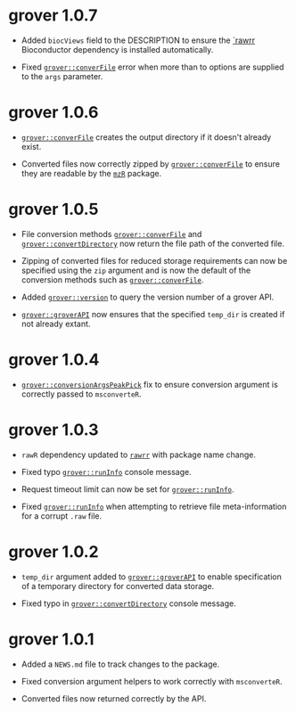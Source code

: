 # grover 1.0.7

* Added `biocViews` field to the DESCRIPTION to ensure the [`rawrr](https://bioconductor.org/packages/release/bioc/html/rawrr.html) Bioconductor dependency is installed automatically.

* Fixed [`grover::converFile`](https://jasenfinch.github.io/grover/reference/convert.html) error when more than to options are supplied to the `args` parameter.

# grover 1.0.6

* [`grover::converFile`](https://jasenfinch.github.io/grover/reference/convert.html) creates the output directory if it doesn't already exist.

* Converted files now correctly zipped by [`grover::converFile`](https://jasenfinch.github.io/grover/reference/convert.html) to ensure they are readable by the [`mzR`](https://www.bioconductor.org/packages/release/bioc/html/mzR.html) package.

# grover 1.0.5

* File conversion methods [`grover::converFile`](https://jasenfinch.github.io/grover/reference/convert.html) and [`grover::convertDirectory`](https://jasenfinch.github.io/grover/reference/convert.html) now return the file path of the converted file.

* Zipping of converted files for reduced storage requirements can now be specified using the `zip` argument and is now the default of the conversion methods such as [`grover::converFile`](https://jasenfinch.github.io/grover/reference/convert.html).

* Added [`grover::version`](https://jasenfinch.github.io/grover/reference/version.html) to query the version number of a grover API.

* [`grover::groverAPI`](https://jasenfinch.github.io/grover/reference/groverAPI.html) now ensures that the specified `temp_dir` is created if not already extant.

# grover 1.0.4

* [`grover::conversionArgsPeakPick`](https://jasenfinch.github.io/grover/reference/conversionArgs.html) fix to ensure conversion argument is correctly passed to `msconverteR`.

# grover 1.0.3

* `rawR` dependency updated to [`rawrr`](https://github.com/fgcz/rawrr) with package name change.

* Fixed typo [`grover::runInfo`](https://jasenfinch.github.io/grover/reference/info.html) console message. 

* Request timeout limit can now be set for [`grover::runInfo`](https://jasenfinch.github.io/grover/reference/info.html).

* Fixed [`grover::runInfo`](https://jasenfinch.github.io/grover/reference/info.html) when attempting to retrieve file meta-information for a corrupt `.raw` file.

# grover 1.0.2

* `temp_dir` argument added to [`grover::groverAPI`](https://jasenfinch.github.io/grover/reference/groverAPI.html) to enable specification of a temporary directory for converted data storage.

* Fixed typo in [`grover::convertDirectory`](https://jasenfinch.github.io/grover/reference/convert.html) console message. 

# grover 1.0.1

* Added a `NEWS.md` file to track changes to the package.

* Fixed conversion argument helpers to work correctly with `msconverteR`.

* Converted files now returned correctly by the API.